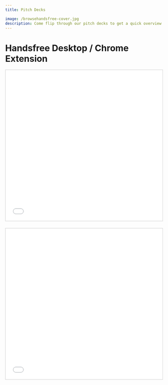 ```yaml
---
title: Pitch Decks

image: /browsehandsfree-cover.jpg
description: Come flip through our pitch decks to get a quick overview of the impact that we're trying to make and how we plan to make it!
---
```


# Handsfree Desktop / Chrome Extension

<iframe src="//www.slideshare.net/slideshow/embed_code/key/6WtgPmQMO67D0z" width="595" height="485" frameborder="0" marginwidth="0" marginheight="0" scrolling="no" style="border:1px solid #CCC; border-width:1px; margin-bottom:5px; max-width: 100%;" allowfullscreen> </iframe>

<br>
<br>
<iframe src="//www.slideshare.net/slideshow/embed_code/key/tDkWHhYy3ffXO9" width="595" height="485" frameborder="0" marginwidth="0" marginheight="0" scrolling="no" style="border:1px solid #CCC; border-width:1px; margin-bottom:5px; max-width: 100%;" allowfullscreen> </iframe>

